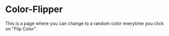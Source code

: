 # Color-Flipper
This is a page where you can change to a random color everytime you click on "Flip Color".
